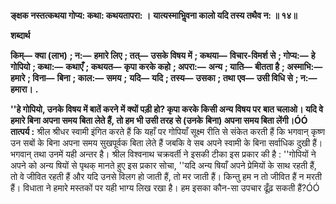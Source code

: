 **ङ्क्षक नस्तत्कथया गोप्य: कथा: कथयतापरा: ।** **यात्यस्माभिॢवना कालो यदि तस्य तथैव न: ॥ १४॥** 

**शब्दार्थ** 

**किम्—** **क्या (लाभ)** **; न:—** **हमारे लिए** **; तत्—** **उसके विषय में** **; कथया—** **विचार-विमर्श से** **; गोप्य:—** **हे गोपियो** **; कथा:—** **कथाएँ** **; कथयत—** **कृपा करके कहो** **; अपरा:—** **अन्य** **; याति—** **बीतता है** **; अस्माभि:—** **हमारे** **; विना—** **बिना** **; काल:—** **समय** **;** **यदि—** **यदि** **; तस्य—** **उसका** **; तथा एव—** **उसी विधि से** **; न:—** **हमारा।** **.** 

**''हे गोपियो, उनके विषय में बातें करने में क्यों पड़ी हो? कृपा करके किसी अन्य विषय पर** **बात चलाओ। यदि वे हमारे बिना अपना समय बिता लेते हैं, तो हम भी उसी तरह से (उनके** **बिना) अपना समय बिता लेंगी।ÓÓ** **तात्पर्य :** श्रील श्रीधर स्वामी इंगित करते हैं कि यहाँ पर गोपियाँ सूक्ष्म रीति से संकेत करती हैं कि भगवान् कृष्ण उन सबों के बिना अपना समय सुखपूर्वक बिता लेते हैं जबकि वे सब अपने स्वामी के बिना सर्वाधिक दुखी हैं। भगवान् तथा उनमें यही अन्तर है। श्रील विश्वनाथ चक्रवर्ती ने इसकी टीका इस प्रकार की है : ''गोपियों ने अपने को अन्य षियों से पृथक् मानते हुए इस प्रकार सोचा, ''यदि अन्य षियाँ अपने प्रेमियों के साथ रहती हैं, तो वे जीवित रहती हैं और यदि उनसे विलग हो जाती हैं, तो मर जाती हैं। किन्तु हम न तो जीवित हैं न मरती हैं। विधाता ने हमारे मस्तकों पर यही भाग्य लिख रखा है। हम इसका कौन-सा उपचार ढूँढ़ सकती हैं?ÓÓ  